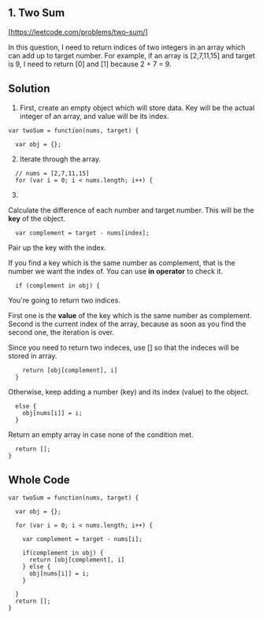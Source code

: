 ## 1. Two Sum

[https://leetcode.com/problems/two-sum/]

In this question, I need to return indices of two integers in an array which can add up to target number. For example, if an array is [2,7,11,15] and target is 9, I need to return [0] and [1] because 2 + 7 = 9.

## Solution

1. First, create an empty object which will store data. Key will be the actual integer of an array, and value will be its index.

```
var twoSum = function(nums, target) {

  var obj = {};

```

2. Iterate through the array.

```
  // nums = [2,7,11,15]
  for (var i = 0; i < nums.length; i++) {
```

3.

Calculate the difference of each number and target number. This will be the **key** of the object.

```
  var complement = target - nums[index];
```

Pair up the key with the index.

If you find a key which is the same number as complement, that is the number we want the index of. You can use **in operator** to check it.

```
  if (complement in obj) {
```

You're going to return two indices.

First one is the **value** of the key which is the same number as complement. Second is the current index of the array, because as soon as you find the second one, the iteration is over.

Since you need to return two indeces, use [] so that the indeces will be stored in array.

```
    return [obj[complement], i]
  }
```

Otherwise, keep adding a number (key) and its index (value) to the object.

```
  else {
    obj[nums[i]] = i;
  }
```

Return an empty array in case none of the condition met.

```
  return [];
}
```

## Whole Code

```
var twoSum = function(nums, target) {

  var obj = {};

  for (var i = 0; i < nums.length; i++) {

    var complement = target - nums[i];

    if(complement in obj) {
      return [obj[complement], i]
    } else {
      obj[nums[i]] = i;
    }

  }
  return [];
}
```
